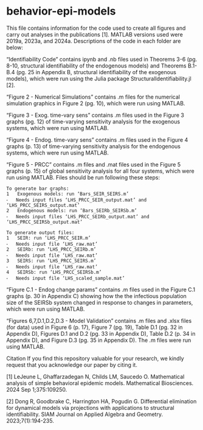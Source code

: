 # behavior-epi-models

This file contains information for the code used to create all figures and carry out analyses in the publications [1]. MATLAB versions used were 2019a, 2023a, and 2024a. Descriptions of the code in each folder are below:

“Identifiability Code” contains ipynb and .nb files used in Theorems 3-6 (pg. 8-10, structural identifiability of the endogenous models) and Theorems B.1-B.4 (pg. 25 in Appendix B, structural identifiability of the exogenous models), which were run using the Julia package StructuralIdentifiability.jl [2].

“Figure 2 - Numerical Simulations” contains .m files for the numerical simulation graphics in Figure 2 (pg. 10), which were run using MATLAB.

“Figure 3 - Exog. time-vary sens” contains .m files used in the Figure 3 graphs (pg. 12) of time-varying sensitivity analysis for the exogenous systems, which were run using MATLAB. 

“Figure 4 - Endog. time-vary sens” contains .m files used in the Figure 4 graphs (p. 13) of time-varying sensitivity analysis for the endogenous systems, which were run using MATLAB. 

“Figure 5 - PRCC” contains .m files and .mat files used in the Figure 5 graphs (p. 15) of global sensitivity analysis for all four systems, which were run using MATLAB. Files should be run following these steps:

	To generate bar graphs:
	1	Exogenous models: run ‘Bars_SEIR_SEIRS.m’
	⁃	Needs input files ‘LHS_PRCC_SEIR_output.mat’ and ‘LHS_PRCC_SEIRS_output.mat’
	2	Endogenous models: run ‘Bars_SEIRb_SEIRSb.m’
	⁃	Needs input files ‘LHS_PRCC_SEIRb_output.mat’ and ‘LHS_PRCC_SEIRSb_output.mat’

	To generate output files:
	1	SEIR: run ‘LHS_PRCC_SEIR.m’
	⁃	Needs input file ‘LHS_raw.mat’
	2	SEIRb: run ‘LHS_PRCC_SEIRb.m’
	⁃	Needs input file ‘LHS_raw.mat’
	3	SEIRS: run ‘LHS_PRCC_SEIRS.m’
	⁃	Needs input file ‘LHS_raw.mat’
	4	SEIRSb: run ‘LHS_PRCC_SEIRSb.m’
	⁃	Needs input file ‘LHS_scaled_sample.mat’

“Figure C.1 - Endog change params” contains .m files used in the Figure C.1 graphs (p. 30 in Appendix C) showing how the the infectious population size of the SEIRSb system changed in response to changes in parameters, which were run using MATLAB.

“Figures 6,7,D.1,D.2,D.3 - Model Validation” contains .m files and .xlsx files (for data) used in Figure 6 (p. 17), Figure 7 (pg. 19), Table D.1 (pg. 32 in Appendix D), Figures D.1 and D.2 (pg. 33 in Appendix D), Table D.2 (p. 34 in Appendix D), and Figure D.3 (pg. 35 in Appendix D). The .m files were run using MATLAB.

Citation
If you find this repository valuable for your research, we kindly request that you acknowledge our paper by citing it.

[1] LeJeune L, Ghaffarzadegan N, Childs LM, Saucedo O. Mathematical analysis of simple behavioral epidemic models. Mathematical Biosciences. 2024 Sep 1;375:109250.

[2] Dong R, Goodbrake C, Harrington HA, Pogudin G. Differential elimination for dynamical models
via projections with applications to structural identifiability. SIAM Journal on Applied Algebra and
Geometry. 2023;7(1):194-235.
